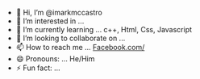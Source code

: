 - 👋 Hi, I’m @imarkmccastro
- 👀 I’m interested in ...
- 🌱 I’m currently learning ... c++, Html, Css, Javascript
- 💞️ I’m looking to collaborate on ...
- 📫 How to reach me ... [Facebook.com/](https://www.facebook.com/profile.php?id=100071775350734)
- 😄 Pronouns: ... He/Him
- ⚡ Fun fact: ... 

<!---
imarkmccastro/imarkmccastro is a ✨ special ✨ repository because its `README.md` (this file) appears on your GitHub profile.
You can click the Preview link to take a look at your changes.
--->
